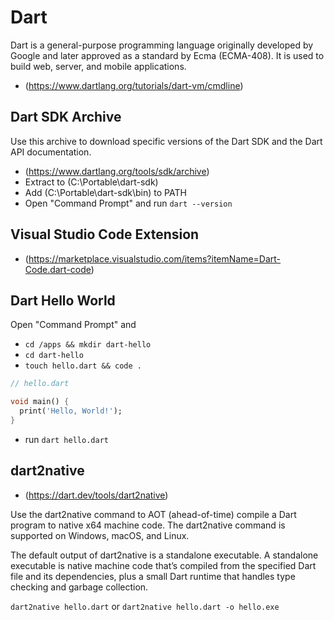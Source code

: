# Dart
Dart is a general-purpose programming language originally developed by Google and later approved as a standard by Ecma (ECMA-408). It is used to build web, server, and mobile applications.
- (https://www.dartlang.org/tutorials/dart-vm/cmdline)

## Dart SDK Archive
Use this archive to download specific versions of the Dart SDK and the Dart API documentation.
- (https://www.dartlang.org/tools/sdk/archive)
- Extract to (C:\Portable\dart-sdk\)
- Add (C:\Portable\dart-sdk\bin\) to PATH
- Open "Command Prompt" and run `dart --version`

## Visual Studio Code Extension
- (https://marketplace.visualstudio.com/items?itemName=Dart-Code.dart-code)

## Dart Hello World
Open "Command Prompt" and

- `cd /apps && mkdir dart-hello`
- `cd dart-hello`
- `touch hello.dart && code .`

```dart
// hello.dart

void main() {
  print('Hello, World!');
}

```

- run `dart hello.dart`

## dart2native
- (https://dart.dev/tools/dart2native) 

Use the dart2native command to AOT (ahead-of-time) compile a Dart program to native x64 machine code. The dart2native command is supported on Windows, macOS, and Linux.

The default output of dart2native is a standalone executable. A standalone executable is native machine code that’s compiled from the specified Dart file and its dependencies, plus a small Dart runtime that handles type checking and garbage collection.

`dart2native hello.dart` or `dart2native hello.dart -o hello.exe`
